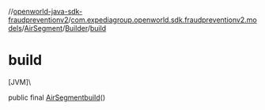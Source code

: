 //[openworld-java-sdk-fraudpreventionv2](../../../../index.md)/[com.expediagroup.openworld.sdk.fraudpreventionv2.models](../../index.md)/[AirSegment](../index.md)/[Builder](index.md)/[build](build.md)

# build

[JVM]\

public final [AirSegment](../index.md)[build](build.md)()
